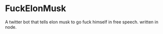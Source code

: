 # FuckElonMusk
A twitter bot that tells elon musk to go fuck himself in free speech. written in node.

